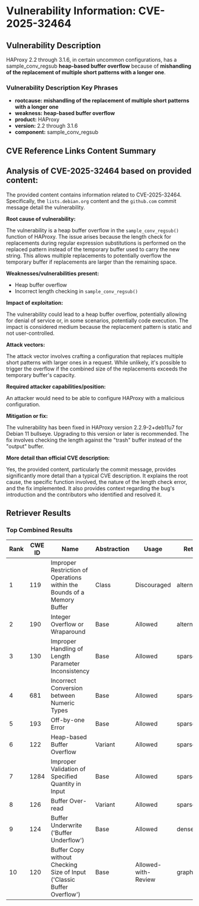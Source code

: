 # Vulnerability Information: CVE-2025-32464

## Vulnerability Description
HAProxy 2.2 through 3.1.6, in certain uncommon configurations, has a sample_conv_regsub **heap-based buffer overflow** because of **mishandling of the replacement of multiple short patterns with a longer one**.

### Vulnerability Description Key Phrases
- **rootcause:** **mishandling of the replacement of multiple short patterns with a longer one**
- **weakness:** **heap-based buffer overflow**
- **product:** HAProxy
- **version:** 2.2 through 3.1.6
- **component:** sample_conv_regsub

## CVE Reference Links Content Summary
## Analysis of CVE-2025-32464 based on provided content:

The provided content contains information related to CVE-2025-32464. Specifically, the `lists.debian.org` content and the `github.com` commit message detail the vulnerability.

**Root cause of vulnerability:**

The vulnerability is a heap buffer overflow in the `sample_conv_regsub()` function of HAProxy. The issue arises because the length check for replacements during regular expression substitutions is performed on the replaced pattern instead of the temporary buffer used to carry the new string. This allows multiple replacements to potentially overflow the temporary buffer if replacements are larger than the remaining space.

**Weaknesses/vulnerabilities present:**

*   Heap buffer overflow
*   Incorrect length checking in `sample_conv_regsub()`

**Impact of exploitation:**

The vulnerability could lead to a heap buffer overflow, potentially allowing for denial of service or, in some scenarios, potentially code execution. The impact is considered medium because the replacement pattern is static and not user-controlled.

**Attack vectors:**

The attack vector involves crafting a configuration that replaces multiple short patterns with larger ones in a request. While unlikely, it's possible to trigger the overflow if the combined size of the replacements exceeds the temporary buffer's capacity.

**Required attacker capabilities/position:**

An attacker would need to be able to configure HAProxy with a malicious configuration.

**Mitigation or fix:**

The vulnerability has been fixed in HAProxy version 2.2.9-2+deb11u7 for Debian 11 bullseye. Upgrading to this version or later is recommended. The fix involves checking the length against the "trash" buffer instead of the "output" buffer.

**More detail than official CVE description:**

Yes, the provided content, particularly the commit message, provides significantly more detail than a typical CVE description. It explains the root cause, the specific function involved, the nature of the length check error, and the fix implemented. It also provides context regarding the bug's introduction and the contributors who identified and resolved it.

## Retriever Results

### Top Combined Results

| Rank | CWE ID | Name | Abstraction | Usage  | Retrievers | Individual Scores |
|------|--------|------|-------------|-------|------------|-------------------|
| 1 | 119 | Improper Restriction of Operations within the Bounds of a Memory Buffer | Class | Discouraged | alternate_terms | 0.800 |
| 2 | 190 | Integer Overflow or Wraparound | Base | Allowed | alternate_terms | 0.800 |
| 3 | 130 | Improper Handling of Length Parameter Inconsistency | Base | Allowed | sparse | 0.238 |
| 4 | 681 | Incorrect Conversion between Numeric Types | Base | Allowed | sparse | 0.238 |
| 5 | 193 | Off-by-one Error | Base | Allowed | sparse | 0.229 |
| 6 | 122 | Heap-based Buffer Overflow | Variant | Allowed | sparse | 0.229 |
| 7 | 1284 | Improper Validation of Specified Quantity in Input | Base | Allowed | sparse | 0.225 |
| 8 | 126 | Buffer Over-read | Variant | Allowed | sparse | 0.222 |
| 9 | 124 | Buffer Underwrite ('Buffer Underflow') | Base | Allowed | dense | 0.489 |
| 10 | 120 | Buffer Copy without Checking Size of Input ('Classic Buffer Overflow') | Base | Allowed-with-Review | graph | 0.003 |

